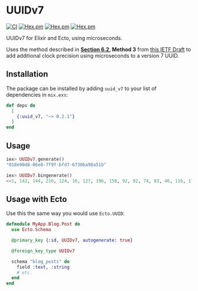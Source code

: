 # UUIDv7

[![CI](https://github.com/ryanwinchester/uuidv7/actions/workflows/ci.yml/badge.svg)](https://github.com/ryanwinchester/uuidv7/actions/workflows/ci.yml)
 [![Hex.pm](https://img.shields.io/hexpm/v/uuid_v7)](https://hex.pm/packages/uuid_v7)
 [![Hex.pm](https://img.shields.io/hexpm/dt/uuid_v7)](https://hex.pm/packages/uuid_v7)
 [![Hex.pm](https://img.shields.io/hexpm/l/uuid_v7)](https://github.com/ryanwinchester/uuidv7/blob/main/LICENSE)

UUIDv7 for Elixir and Ecto, using microseconds.

Uses the method described in **[Section 6.2](https://www.ietf.org/archive/id/draft-ietf-uuidrev-rfc4122bis-14.html#name-monotonicity-and-counters), Method 3**
from [this IETF Draft](https://www.ietf.org/archive/id/draft-ietf-uuidrev-rfc4122bis-14.html)
to add additional clock precision using microseconds to a version 7 UUID.

## Installation

The package can be installed by adding `uuid_v7` to your list of dependencies in `mix.exs`:

```elixir
def deps do
  [
    {:uuid_v7, "~> 0.2.1"}
  ]
end
```

## Usage

```elixir
iex> UUIDv7.generate()
"018e90d8-06e8-7f9f-bfd7-6730ba98a51b"

iex> UUIDv7.bingenerate()
<<1, 142, 144, 216, 124, 16, 127, 196, 158, 92, 92, 74, 83, 46, 116, 173>>
```

## Usage with Ecto

Use this the same way you would use `Ecto.UUID`:

```elixir
defmodule MyApp.Blog.Post do
  use Ecto.Schema

  @primary_key {:id, UUIDv7, autogenerate: true}

  @foreign_key_type UUIDv7

  schema "blog_posts" do
    field :text, :string
    # etc.
  end
end
```

